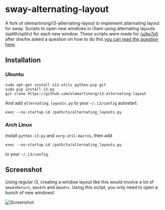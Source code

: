 sway-alternating-layout
=====================

A fork of olemartinorg/i3-alternating-layout  to implement alternating layout for sway. Scripts to open new windows in i3wm using alternating layouts (splith/splitv) for each new window. These scripts were made for [/u/ke7ofi](http://www.reddit.com/user/ke7ofi) after she/he asked a question on how to do this [you can read the question here](http://www.reddit.com/r/i3wm/comments/1sdc39/alternating_horizontal_and_vertical_splitting/).

Installation
------------
### Ubuntu

```
sudo apt-get install x11-utils python-pip git
sudo pip install i3-py
git clone https://github.com/olemartinorg/i3-alternating-layout
```
And add `alternating_layouts.py` to your `~/.i3/config` autostart:
```
exec --no-startup-id /path/to/alternating_layouts.py
```
### Arch Linux
Install `python-i3-py` and `xorg-util-macros`, then add
```
exec --no-startup-id /path/to/alternating_layouts.py
```
to your `~/.i3/config`.


Screenshot
----------

Using regular i3, creating a window layout like this would involve a lot of `$mod+Return`, `$mod+h` and `$mod+v`. Using this script, you only need to open a bunch of new windows!

![Screenshot](https://github.com/olemartinorg/i3-alternating-layout/raw/master/screenshot.png "Screenshot (1920x1080)")
